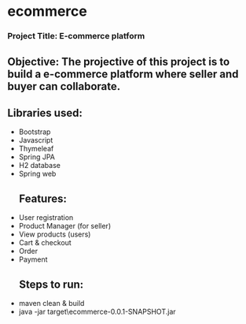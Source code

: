 # ecommerce


<h3> Project Title: E-commerce platform </h3>

<h2> Objective: The projective of this project is to build a e-commerce platform where seller and buyer can collaborate.</h2>

<h2> Libraries used:</h2>
<ul>
<li>Bootstrap</li>
<li>Javascript</li>
<li>Thymeleaf</li>
<li>Spring JPA</li>
<li>H2 database</li>
<li>Spring web</li>

<h2>Features:</h2>
<li>User registration</li>
<li>Product Manager (for seller)</li>
<li>View products (users)</li>
<li>Cart & checkout</li>
<li>Order</li>
<li>Payment</li>

<h2>Steps to run:</h2>
<li>maven clean & build</li>
<li>java -jar target\ecommerce-0.0.1-SNAPSHOT.jar</li>
